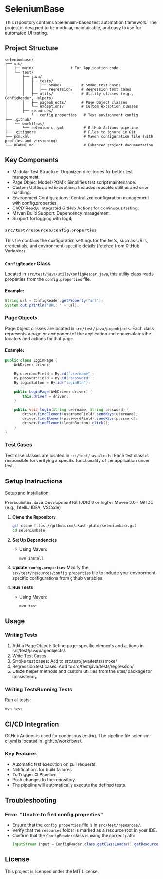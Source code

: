 # SeleniumBase

This repository contains a Selenium-based test automation framework. The project is designed to be modular, maintainable, and easy to use for automated UI testing.

## Project Structure

```plaintext
seleniumbase/
├── src/
│   ├── main/                 # For Application code
│   └── test/
│       ├── java/
│       │   ├── tests/
│       │   │   ├── smoke/         # Smoke test cases
│       │   │   ├── regression/    # Regression test cases
│       │   ├── utils/             # Utility classes (e.g., ConfigReader, Helpers)
│       │   ├── pageobjects/       # Page Object classes
│       │   └── exceptions/        # Custom exception classes
│       ├── resources/
│           └── config.properties   # Test environment config
├── .github/
│   └── workflows/
│       └── selenium-ci.yml         # GitHub Actions pipeline
├── .gitignore                      # Files to ignore in Git
├── pom.xml                         # Maven configuration file (with profiles and versioning)
└── README.md                       # Enhanced project documentation

```

## Key Components
- Modular Test Structure: Organized directories for better test management.
- Page Object Model (POM): Simplifies test script maintenance.
- Custom Utilities and Exceptions: Includes reusable utilities and error handling.
- Environment Configurations: Centralized configuration management with config.properties.
- CI/CD Ready: Integrated GitHub Actions for continuous testing.
- Maven Build Support: Dependency management.
- Support for logging with log4j

### `src/test/resources/config.properties`
This file contains the configuration settings for the tests, such as URLs, credentials, and environment-specific details (fetched from GitHub Variables)

### `ConfigReader` Class
Located in `src/test/java/utils/ConfigReader.java`, this utility class reads properties from the `config.properties` file.

#### Example:
```java
String url = ConfigReader.getProperty("url");
System.out.println("URL: " + url);
```

### Page Objects
Page Object classes are located in `src/test/java/pageobjects`. Each class represents a page or component of the application and encapsulates the locators and actions for that page.

#### Example:
```java
public class LoginPage {
    WebDriver driver;

    By usernameField = By.id("username");
    By passwordField = By.id("password");
    By loginButton = By.id("loginBtn");

    public LoginPage(WebDriver driver) {
        this.driver = driver;
    }

    public void login(String username, String password) {
        driver.findElement(usernameField).sendKeys(username);
        driver.findElement(passwordField).sendKeys(password);
        driver.findElement(loginButton).click();
    }
}
```

### Test Cases
Test case classes are located in `src/test/java/tests`. Each test class is responsible for verifying a specific functionality of the application under test.

## Setup Instructions

Setup and Installation

Prerequisites:
Java Development Kit (JDK) 8 or higher
Maven 3.6+
Git
IDE (e.g., IntelliJ IDEA, VSCode)


1. **Clone the Repository**
   ```bash
   git clone https://github.com/akash-plato/seleniumbase.git
   cd seleniumbase
   ```

2. **Set Up Dependencies**
   - Using Maven:
     ```bash
     mvn install
     ```

3. **Update `config.properties`**
   Modify the `src/test/resources/config.properties` file to include your environment-specific configurations from github variables.

4. **Run Tests**
   - Using Maven:
     ```bash
     mvn test
     ```
## Usage

### Writing Tests

1. Add a Page Object: Define page-specific elements and actions in src/test/java/pageobjects/.
2. Write Test Cases.
3. Smoke test cases: Add to src/test/java/tests/smoke/
4. Regression test cases: Add to src/test/java/tests/regression/
5. Utilize helper methods and custom utilities from the utils/ package for consistency.

### Writing TestsRunning Tests

Run all tests:
   ```bash
mvn test
   ```

## CI/CD Integration
GitHub Actions is used for continuous testing. The pipeline file selenium-ci.yml is located in .github/workflows/.

### Key Features
- Automatic test execution on pull requests.
- Notifications for build failures.
- To Trigger CI Pipeline
- Push changes to the repository.
- The pipeline will automatically execute the defined tests.


## Troubleshooting

### Error: "Unable to find config.properties"
- Ensure that the `config.properties` file is in `src/test/resources/`.
- Verify that the `resources` folder is marked as a resource root in your IDE.
- Confirm that the `ConfigReader` class is using the correct path:
  ```java
  InputStream input = ConfigReader.class.getClassLoader().getResourceAsStream("config.properties");
  ```


## License
This project is licensed under the MIT License.
